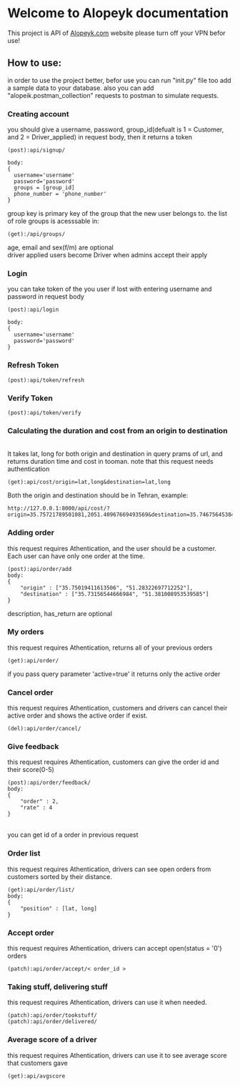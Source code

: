 # Welcome to Alopeyk documentation
This project is API of [Alopeyk.com](https://alopeyk.com/) website
please turn off your VPN befor use!
## How to use:
in order to use the project better, befor use you can run "init.py" file too add a sample data to your database.
also you can add "alopeik.postman_collection" requests to postman to simulate requests.
### Creating account
you should give a username, password, group_id(defualt is 1 = Customer, and 2 = Driver_applied) in request body, then it returns a token
```
(post):api/signup/

body:
{
  username='username'
  password='password'
  groups = [group_id]
  phone_number = 'phone_number'
}
```
group key is primary key of the group that the new user belongs to. the list of role groups is acesssable in:
```
(get):/api/groups/
```
age, email and sex(f/m) are optional<br>
driver applied users become Driver when admins accept their apply
### Login
you can take token of the you user if lost with entering username and password in request body
```
(post):api/login

body:
{
  username='username'
  password='password'
}

```
### Refresh Token
```
(post):api/token/refresh
```
### Verify Token
```
(post):api/token/verify
```
### Calculating the duration and cost from an origin to destination
<br>It takes lat, long for both origin and destination in query prams of url, and returns duration time and cost in tooman. note that this request needs authentication
```
(get):api/cost/origin=lat,long&destination=lat,long
```
Both the origin and destination should be in Tehran, example:
```
http://127.0.0.1:8000/api/cost/?origin=35.75721789501081,2051.40967669493569&destination=35.746756453846,2051.37487729402636
```
### Adding order
this request requires Athentication, and the user should be a customer. Each user can have only one order at the time.
```
(post):api/order/add
body:
{
    "origin" : ["35.75019411613506", "51.28322697712252"],
    "destination" : ["35.73156544666984", "51.381008953539585"]
}
```
description, has_return are optional
### My orders
this request requires Athentication, returns all of your previous orders
```
(get):api/order/
```
if you pass query parameter 'active=true' it returns only the active order
### Cancel order
this request requires Athentication, customers and drivers can cancel their active order and shows the active order if exist.
```
(del):api/order/cancel/
```
### Give feedback
this request requires Athentication, customers can give the order id and their score(0-5)
```
(post):api/order/feedback/
body:
{
    "order" : 2,
    "rate" : 4
}
```
<br> you can get id of a order in previous request
### Order list
this request requires Athentication, drivers can see open orders from customers sorted by their distance.
```
(get):api/order/list/
body:
{
    "position" : [lat, long]
}
```
### Accept order
this request requires Athentication, drivers can accept open(status = '0') orders
```
(patch):api/order/accept/< order_id >
```
### Taking stuff, delivering stuff
this request requires Athentication, drivers can use it when needed.
```
(patch):api/order/tookstuff/
(patch):api/order/delivered/
```
### Average score of a driver
this request requires Athentication, drivers can use it to see average score that customers gave
```
(get):api/avgscore
```
